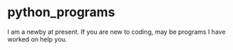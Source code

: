 # python_programs
I am a newby at present. If you are new to coding, may be programs I have worked on help you. 
